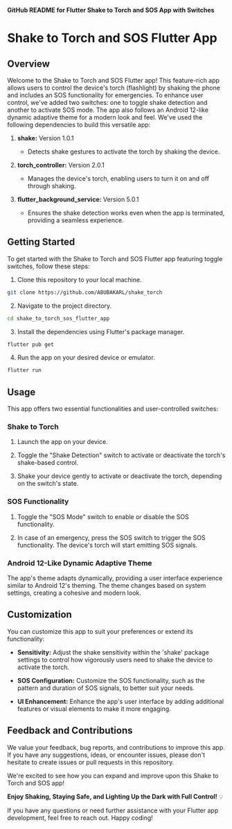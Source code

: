 **GitHub README for Flutter Shake to Torch and SOS App with Switches**

# Shake to Torch and SOS Flutter App

## Overview

Welcome to the Shake to Torch and SOS Flutter app! This feature-rich app allows users to control the device's torch (flashlight) by shaking the phone and includes an SOS functionality for emergencies. To enhance user control, we've added two switches: one to toggle shake detection and another to activate SOS mode. The app also follows an Android 12-like dynamic adaptive theme for a modern look and feel. We've used the following dependencies to build this versatile app:

1. **shake:** Version 1.0.1
   - Detects shake gestures to activate the torch by shaking the device.

2. **torch_controller:** Version 2.0.1
   - Manages the device's torch, enabling users to turn it on and off through shaking.

3. **flutter_background_service:** Version 5.0.1
   - Ensures the shake detection works even when the app is terminated, providing a seamless experience.

## Getting Started

To get started with the Shake to Torch and SOS Flutter app featuring toggle switches, follow these steps:

1. Clone this repository to your local machine.

```bash
git clone https://github.com/ABUBAKARL/shake_torch
```

2. Navigate to the project directory.

```bash
cd shake_to_torch_sos_flutter_app
```

3. Install the dependencies using Flutter's package manager.

```bash
flutter pub get
```

4. Run the app on your desired device or emulator.

```bash
flutter run
```

## Usage

This app offers two essential functionalities and user-controlled switches:

### Shake to Torch

1. Launch the app on your device.

2. Toggle the "Shake Detection" switch to activate or deactivate the torch's shake-based control.

3. Shake your device gently to activate or deactivate the torch, depending on the switch's state.

### SOS Functionality

1. Toggle the "SOS Mode" switch to enable or disable the SOS functionality.

2. In case of an emergency, press the SOS switch to trigger the SOS functionality. The device's torch will start emitting SOS signals.

### Android 12-Like Dynamic Adaptive Theme

The app's theme adapts dynamically, providing a user interface experience similar to Android 12's theming. The theme changes based on system settings, creating a cohesive and modern look.

## Customization

You can customize this app to suit your preferences or extend its functionality:

- **Sensitivity:** Adjust the shake sensitivity within the 'shake' package settings to control how vigorously users need to shake the device to activate the torch.

- **SOS Configuration:** Customize the SOS functionality, such as the pattern and duration of SOS signals, to better suit your needs.

- **UI Enhancement:** Enhance the app's user interface by adding additional features or visual elements to make it more engaging.

## Feedback and Contributions

We value your feedback, bug reports, and contributions to improve this app. If you have any suggestions, ideas, or encounter issues, please don't hesitate to create issues or pull requests in this repository.

We're excited to see how you can expand and improve upon this Shake to Torch and SOS app!

**Enjoy Shaking, Staying Safe, and Lighting Up the Dark with Full Control!** 💡

If you have any questions or need further assistance with your Flutter app development, feel free to reach out. Happy coding!

